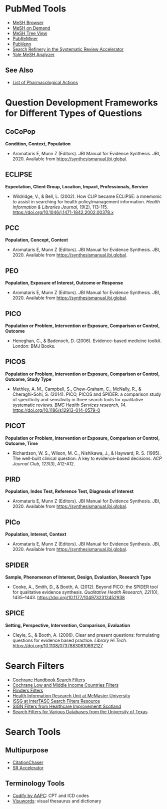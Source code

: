 # PubMed Tools

* [MeSH Browser]( https://meshb.nlm.nih.gov/)
* [MeSH on Demand](https://meshb.nlm.nih.gov/MeSHonDemand)
* [MeSH Tree View](https://meshb.nlm.nih.gov/treeView )
* [PubReMiner](https://hgserver2.amc.nl/cgi-bin/miner/miner2.cgi)
* [PubVenn](https://pubvenn.appspot.com/)
* [Search Refinery in the Systematic Review Accelerator](https://sr-accelerator.com/#/searchrefinery)
* [Yale MeSH Analyzer](https://mesh.med.yale.edu/)

## See Also
* [List of Pharmacological Actions](https://www.ncbi.nlm.nih.gov/sites/entrez?Db=mesh&Cmd=ShowDetailView&TermToSearch=1000082&ordinalpos=1&itool=EntrezSystem2.PEntrez.Mesh.Mesh_ResultsPanel.Mesh_RVFull&_gl=1*p1dlye*_ga*MTY4NDM3OTYzNC4xNjQ5NDM3Mzc0*_ga_7147EPK006*MTY1MTA4Nzg5NS4xNi4xLjE2NTEwODgwOTcuMA..*_ga_P1FPTH9PL4*MTY1MTA4Nzg5NS4xNS4xLjE2NTEwODgwOTcuMA..)

# Question Development Frameworks for Different Types of Questions

## CoCoPop
**Condition, Context, Population**
* Aromataris E, Munn Z (Editors). JBI Manual for Evidence Synthesis. JBI, 2020. Available from https://synthesismanual.jbi.global.  

## ECLIPSE
**Expectation, Client Group, Location, Impact, Professionals, Service**
* Wildridge, V., & Bell, L. (2002). How CLIP became ECLIPSE: a mnemonic to assist in searching for health policy/management information. *Health Information & Libraries Journal, 19*(2), 113-115. https://doi.org/10.1046/j.1471-1842.2002.00378.x

## PCC
**Population, Concept, Context**
* Aromataris E, Munn Z (Editors). JBI Manual for Evidence Synthesis. JBI, 2020. Available from https://synthesismanual.jbi.global.  
## PEO
**Population, Exposure of Interest, Outcome or Response**
* Aromataris E, Munn Z (Editors). JBI Manual for Evidence Synthesis. JBI, 2020. Available from https://synthesismanual.jbi.global.  
## PICO
**Population or Problem, Intervention or Exposure, Comparison or Control, Outcome**
* Heneghan, C., & Badenoch, D. (2006). Evidence-based medicine toolkit. London: BMJ Books.

## PICOS
**Population or Problem, Intervention or Exposure, Comparison or Control, Outcome, Study Type**
* Methley, A. M., Campbell, S., Chew-Graham, C., McNally, R., & Cheraghi-Sohi, S. (2014). PICO, PICOS and SPIDER: a comparison study of specificity and sensitivity in three search tools for qualitative systematic reviews. *BMC Health Services research, 14*. https://doi.org/10.1186/s12913-014-0579-0

## PICOT
**Population or Problem, Intervention or Exposure, Comparison or Control, Outcome, Time**
* Richardson, W. S., Wilson, M. C., Nishikawa, J., & Hayward, R. S. (1995). The well-built clinical question: A key to evidence-based decisions. *ACP Journal Club, 123*(3), A12-A12.

## PIRD
**Population, Index Test, Reference Test, Diagnosis of Interest**
* Aromataris E, Munn Z (Editors). JBI Manual for Evidence Synthesis. JBI, 2020. Available from https://synthesismanual.jbi.global. 
## PICo
**Population, Interest, Context**
* Aromataris E, Munn Z (Editors). JBI Manual for Evidence Synthesis. JBI, 2020. Available from https://synthesismanual.jbi.global.  

## SPIDER
**Sample, Phenomenon of Interest, Design, Evaluation, Research Type**
* Cooke, A., Smith, D., & Booth, A. (2012). Beyond PICO: the SPIDER tool for qualitative evidence synthesis. *Qualitative Health Research, 22*(10), 1435–1443. https://doi.org/10.1177/1049732312452938

## SPICE
**Setting, Perspective, Intervention, Comparison, Evaluation**
* Cleyle, S., & Booth, A. (2006). Clear and present questions: formulating questions for evidence based practice. *Library Hi Tech.* https://doi.org/10.1108/07378830610692127        

# Search Filters

- [Cochrane Handbook Search Filters](https://training.cochrane.org/technical-supplement-chapter-4-searching-and-selecting-studies-v63)
- [Cochrane Low and Middle Income Countries Filters](https://epoc.cochrane.org/lmic-filters) 
- [Flinders Filters](https://www.flinders.edu.au/research-centre-palliative-care-death-dying/partnerships-and-projects/flinders-filters)
- [Health Information Research Unit at McMaster University](https://hiru.mcmaster.ca/hiru/HIRU_Hedges_home.aspx)
- [ISSG at InterTASC Search Filters Resource](https://sites.google.com/a/york.ac.uk/issg-search-filters-resource/home)
- [SIGN Filters from Healthcare Improvementt Scotland](https://www.sign.ac.uk/what-we-do/methodology/search-filters/)
- [Search Filters for Various Databases from the University of Texas](https://libguides.sph.uth.tmc.edu/search_filters)

# Search Tools

## Multipurpose 
- [CitationChaser](https://estech.shinyapps.io/citationchaser/)
- [SR Accelerator](https://sr-accelerator.com/#/)

## Terminology Tools

* [Codify by AAPC](https://www.aapc.com/codes/): CPT and ICD codes
* [Visuwords](https://visuwords.com/): visual thesaurus and dictionary

